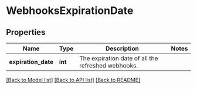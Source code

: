 # WebhooksExpirationDate

## Properties
Name | Type | Description | Notes
------------ | ------------- | ------------- | -------------
**expiration_date** | **int** | The expiration date of all the refreshed webhooks. | 

[[Back to Model list]](../README.md#documentation-for-models) [[Back to API list]](../README.md#documentation-for-api-endpoints) [[Back to README]](../README.md)

